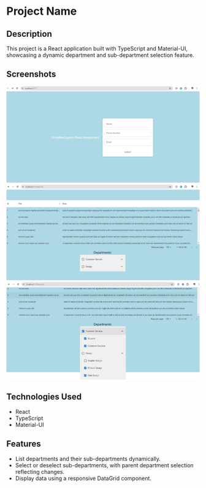 # Project Name

## Description

This project is a React application built with TypeScript and Material-UI, showcasing a dynamic department and sub-department selection feature.

## Screenshots


![Screenshot](src/assets/Screenshot%201.png)
![Screenshot](src/assets/Screenshot%202.png)
![Screenshot](src/assets/Screenshot%203.png)


## Technologies Used

- React
- TypeScript
- Material-UI

## Features

- List departments and their sub-departments dynamically.
- Select or deselect sub-departments, with parent department selection reflecting changes.
- Display data using a responsive DataGrid component.


